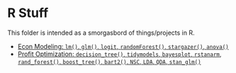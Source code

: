 # R Stuff
This folder is intended as a smorgasbord of things/projects in R.
  
* [Econ Modeling: `lm()`, `glm()`, `logit`, `randomForest()`, `stargazer()`, `anova()`](https://arpasan.github.io/r_stuff/econ_modeling.html)
* [Profit Optimization: `decision_tree()`, `tidymodels`, `bayesplot`, `rstanarm`, `rand_forest()`, `boost_tree()`, `bart2()`, `NSC`, `LDA`, `QDA`, `stan_glm()`](https://arpasan.github.io/r_stuff/profit_optimization.html)
